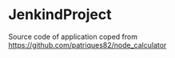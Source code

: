 # JenkindProject

Source code of application coped from https://github.com/patriques82/node_calculator
